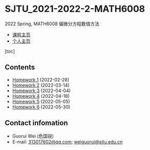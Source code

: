 # SJTU_2021-2022-2-MATH6008

2022 Spring, MATH6008 偏微分方程数值方法

- [课程主页](https://grwei.github.io/SJTU_2021-2022-2-MATH6008/)
- [个人主页](https://grwei.github.io/)

[toc]

## Contents

- [Homework 1](https://grwei.github.io/SJTU_2021-2022-2-MATH6008/hw1_危国锐_120034910021.pdf) (2022-02-28)
- [Homework 2](https://grwei.github.io/SJTU_2021-2022-2-MATH6008/hw2_危国锐_120034910021.pdf) (2022-03-14)
- [Homework 3](https://grwei.github.io/SJTU_2021-2022-2-MATH6008/hw3_危国锐_120034910021.pdf) (2022-04-04)
- [Homework 4](https://grwei.github.io/SJTU_2021-2022-2-MATH6008/hw4_危国锐_120034910021.pdf) (2022-04-18)
- [Homework 5](https://grwei.github.io/SJTU_2021-2022-2-MATH6008/hw5_危国锐_120034910021.pdf) (2022-05-05)
- [Homework 6](https://grwei.github.io/SJTU_2021-2022-2-MATH6008/hw6_危国锐_120034910021.pdf) (2022-05-30)

## Contact infomation

- Guorui Wei (危国锐)
- E-mail: 313017602@qq.com; weiguorui@sjtu.edu.cn
